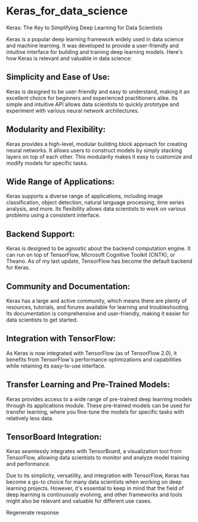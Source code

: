# Keras_for_data_science
Keras: The Key to Simplifying Deep Learning for Data Scientists

Keras is a popular deep learning framework widely used in data science and machine learning. It was developed to provide a user-friendly and intuitive interface for building and training deep learning models. Here's how Keras is relevant and valuable in data science:

## Simplicity and Ease of Use:
Keras is designed to be user-friendly and easy to understand, making it an excellent choice for beginners and experienced practitioners alike. Its simple and intuitive API allows data scientists to quickly prototype and experiment with various neural network architectures.

## Modularity and Flexibility:
Keras provides a high-level, modular building block approach for creating neural networks. It allows users to construct models by simply stacking layers on top of each other. This modularity makes it easy to customize and modify models for specific tasks.

## Wide Range of Applications: 
Keras supports a diverse range of applications, including image classification, object detection, natural language processing, time series analysis, and more. Its flexibility allows data scientists to work on various problems using a consistent interface.

## Backend Support: 
Keras is designed to be agnostic about the backend computation engine. It can run on top of TensorFlow, Microsoft Cognitive Toolkit (CNTK), or Theano. As of my last update, TensorFlow has become the default backend for Keras.

## Community and Documentation: 
Keras has a large and active community, which means there are plenty of resources, tutorials, and forums available for learning and troubleshooting. Its documentation is comprehensive and user-friendly, making it easier for data scientists to get started.

## Integration with TensorFlow:
As Keras is now integrated with TensorFlow (as of TensorFlow 2.0), it benefits from TensorFlow's performance optimizations and capabilities while retaining its easy-to-use interface.

## Transfer Learning and Pre-Trained Models:
Keras provides access to a wide range of pre-trained deep learning models through its applications module. These pre-trained models can be used for transfer learning, where you fine-tune the models for specific tasks with relatively less data.

## TensorBoard Integration: 
Keras seamlessly integrates with TensorBoard, a visualization tool from TensorFlow, allowing data scientists to monitor and analyze model training and performance.

Due to its simplicity, versatility, and integration with TensorFlow, Keras has become a go-to choice for many data scientists when working on deep learning projects. However, it's essential to keep in mind that the field of deep learning is continuously evolving, and other frameworks and tools might also be relevant and valuable for different use cases.









Regenerate response
